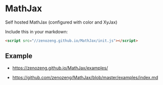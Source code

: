 # MathJax

Self hosted MathJax (configured with color and XyJax)

Include this in your markdown:

```html
<script src="//zenozeng.github.io/MathJax/init.js"></script>
```

## Example

- https://zenozeng.github.io/MathJax/examples/

- https://github.com/zenozeng/MathJax/blob/master/examples/index.md
